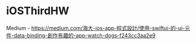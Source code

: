 # iOSThirdHW
Medium - https://medium.com/海大-ios-app-程式設計/使用-swiftui-的-ui-元件-data-binding-創作有趣的-app-watch-dogs-f243cc3aa2e9
